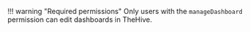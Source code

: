 !!! warning "Required permissions"
    Only users with the `manageDashboard` permission can edit dashboards in TheHive.